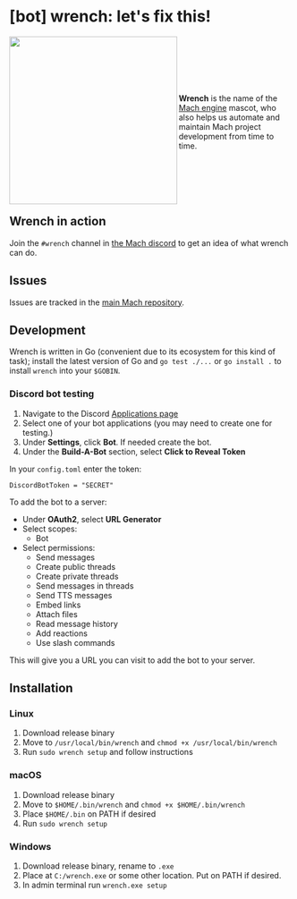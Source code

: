 # [bot] wrench: let's fix this!

<img width="300px" align="left" src="https://raw.githubusercontent.com/hexops/media/b71e82ae9ea20c22a2eb3ab95d8ba48684635620/mach/wrench_rocket.svg">
<br>
<br>
<br>
<br>
<br>
<br>
<strong>Wrench</strong> is the name of the <a href="https://machengine.org">Mach engine</a> mascot, who also helps us automate and maintain Mach project development from time to time.
</div>
<br>
<br>
<br>
<br>
<br>
<br>

## Wrench in action

Join the `#wrench` channel in [the Mach discord](https://discord.gg/XNG3NZgCqp) to get an idea of what wrench can do.

## Issues

Issues are tracked in the [main Mach repository](https://github.com/hexops/mach/issues?q=is%3Aissue+is%3Aopen+label%3Awrench).

## Development

Wrench is written in Go (convenient due to its ecosystem for this kind of task); install the latest version of Go and `go test ./...` or `go install .` to install `wrench` into your `$GOBIN`.

### Discord bot testing

1. Navigate to the Discord [Applications page](https://discordapp.com/developers/applications/me)
2. Select one of your bot applications (you may need to create one for testing.)
3. Under **Settings**, click **Bot**. If needed create the bot.
5. Under the **Build-A-Bot** section, select **Click to Reveal Token**

In your `config.toml` enter the token:

```
DiscordBotToken = "SECRET"
```

To add the bot to a server:

* Under **OAuth2**, select **URL Generator**
* Select scopes:
  * Bot
* Select permissions:
  * Send messages
  * Create public threads
  * Create private threads
  * Send messages in threads
  * Send TTS messages
  * Embed links
  * Attach files
  * Read message history
  * Add reactions
  * Use slash commands

This will give you a URL you can visit to add the bot to your server.

## Installation

### Linux

1. Download release binary
2. Move to `/usr/local/bin/wrench` and `chmod +x /usr/local/bin/wrench`
3. Run `sudo wrench setup` and follow instructions

### macOS

1. Download release binary
2. Move to `$HOME/.bin/wrench` and `chmod +x $HOME/.bin/wrench`
3. Place `$HOME/.bin` on PATH if desired
4. Run `sudo wrench setup`

### Windows

1. Download release binary, rename to `.exe`
2. Place at `C:/wrench.exe` or some other location. Put on PATH if desired.
3. In admin terminal run `wrench.exe setup`
